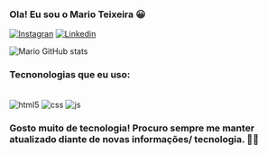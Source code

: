 ### Ola! Eu sou o Mario Teixeira 😀

[![Instagran](https://img.shields.io/badge/Instagram-E4405F?style=for-the-badge&logo=instagram&logoColor=white)](https://www.instagram.com/marioteixerr/)
[![Linkedin](https://img.shields.io/badge/LinkedIn-0077B5?style=for-the-badge&logo=linkedin&logoColor=white)](https://www.linkedin.com/in/mario-teixeira-273958248/)

![Mario GitHub stats](https://github-readme-stats.vercel.app/api?username=MarioTeixeira&show_icons=true&theme=radical)

### Tecnonologias que eu uso: 

<div style="display: inline-block"><br/>
    <img align="center" alt="html5" src="https://img.shields.io/badge/HTML5-E34F26?style=for-the-badge&logo=html5&logoColor=white" />
    <img align="center" alt="css" src="https://img.shields.io/badge/CSS3-1572B6?style=for-the-badge&logo=css3&logoColor=white" />
     <img align="center" alt="js" src="https://img.shields.io/badge/JavaScript-F7DF1E?style=for-the-badge&logo=javascript&logoColor=black"/>
</div></br>

### Gosto muito de tecnologia! Procuro sempre me manter atualizado diante de novas informações/ tecnologia. 👨‍💻



